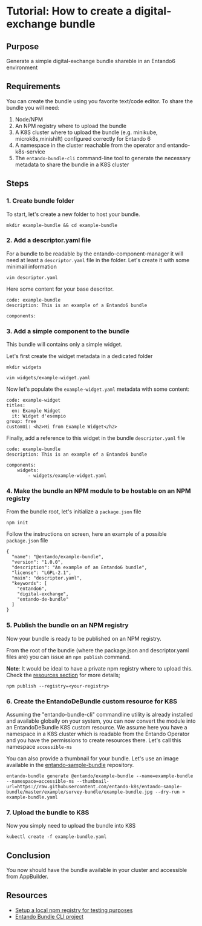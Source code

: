 
# Tutorial: How to create a digital-exchange bundle

## Purpose
Generate a simple digital-exchange bundle shareble in an Entando6 environment

## Requirements

You can create the bundle using you favorite text/code editor.
To share the bundle you will need:
1. Node/NPM
2. An NPM registry where to upload the bundle
3. A K8S cluster where to upload the bundle (e.g. minikube, microk8s,minishift) configured correctly for Entando 6
4. A namespace in the cluster reachable from the operator and entando-k8s-service
5. The `entando-bundle-cli` command-line tool to generate the necessary metadata to share the bundle in a K8S cluster

## Steps

### 1. Create bundle folder
To start, let's create a new folder to host your bundle. 
```
mkdir example-bundle && cd example-bundle
```

### 2. Add a descriptor.yaml file

For a bundle to be readable by the entando-component-manager it will need at least a `descriptor.yaml` file in the folder. Let's create it with some minimail information

```
vim descriptor.yaml
```

Here some content for your base descritor.

```
code: example-bundle
description: This is an example of a Entando6 bundle

components:
```

### 3. Add a simple component to the bundle

This bundle will contains only a simple widget.

Let's first create the widget metadata in a dedicated folder
```
mkdir widgets

vim widgets/example-widget.yaml
```

Now let's populate the `example-widget.yaml` metadata with some content:

```
code: example-widget
titles:
  en: Example Widget
  it: Widget d'esempio
group: free
customUi: <h2>Hi from Example Widget</h2>
```
Finally, add a reference to this widget in the bundle `descriptor.yaml` file

```
code: example-bundle
description: This is an example of a Entando6 bundle

components:
    widgets:
        - widgets/example-widget.yaml
```

### 4. Make the bundle an NPM module to be hostable on an NPM registry

From the bundle root, let's initialize a `package.json` file 

```
npm init
```

Follow the instructions on screen, here an example of a possible `package.json` file
```
{
  "name": "@entando/example-bundle",
  "version": "1.0.0",
  "description": "An example of an Entando6 bundle",
  "license": "LGPL-2.1",
  "main": "descriptor.yaml",
  "keywords": [
    "entando6",
    "digital-exchange",
    "entando-de-bundle"
  ]
}
```

### 5. Publish the bundle on an NPM registry

Now your bundle is ready to be published on an NPM registry.

From the root of the bundle (where the package.json and descriptor.yaml files are) you can issue an `npm publish` command.

**Note**: It would be ideal to have a private npm registry where to upload this. Check the [resources section](#resources) for more details;

```
npm publish --registry=<your-registry>
```

### 6. Create the EntandoDeBundle custom resource for K8S

Assuming the "entando-bundle-cli" commandline utility is already installed and available globally on your system, you can now convert the module into an EntandoDeBundle K8S custom resource.
We assume here you have a namespace in a K8S cluster which is readable from the Entando Operator and you have the permissions to create resources there. Let's call this namespace `accessible-ns`

You can also provide a thumbnail for your bundle. Let's use an image available in the [entando-sample-bundle](https://github.com/entando-k8s/entando-sample-bundle) repository.

```
entando-bundle generate @entando/example-bundle --name=example-bundle --namespace=accessible-ns --thumbnail-url=https://raw.githubusercontent.com/entando-k8s/entando-sample-bundle/master/example/survey-bundle/example-bundle.jpg --dry-run > example-bundle.yaml
```

### 7. Upload the bundle to K8S

Now you simply need to upload the bundle into K8S
```
kubectl create -f example-bundle.yaml
```

## Conclusion

You now should have the bundle available in your cluster and accessible from AppBuilder.

## <a name="resources"></a>Resources
- [Setup a local npm registry for testing purposes](../../how-to-create-local-npm-registry.adoc)
- [Entando Bundle CLI project](https://github.com/entando-k8s/entando-bundle-cli)